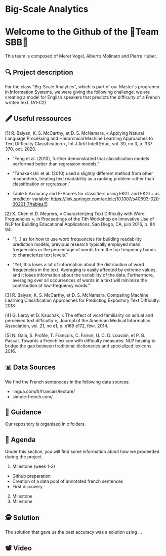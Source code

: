 # Big-Scale Analytics
# Welcome to the Github of the **🚅Team SBB🚅**
This team is composed of Meret Vogel, Alberto Molinaro and Pierre Huber.

## 🔍 Project description
For the class "Big-Scale Analytics", which is part of our Master's programm in Information Systems, we were giving the following challenge: we are creating a model for English speakers that predicts the difficulty of a French written text. (A1-C2)

## 🖋 Useful ressources

[1]
R. Balyan, K. S. McCarthy, et D. S. McNamara, « Applying Natural Language Processing and Hierarchical Machine Learning Approaches to Text Difficulty Classification », Int J Artif Intell Educ, vol. 30, no 3, p. 337 370, oct. 2020.

* "Feng et al. (2010), further demonstrated that classification models performed better than regression models."

* "Tanaka-Ishii et al. (2010) used a slightly different method from other researchers, treating text readability as a ranking problem rather than classification or regression."

* Table 5 Accuracy and F-Scores for classifiers using FKGL and FKGL+ as predictor variable: https://link.springer.com/article/10.1007/s40593-020-00201-7/tables/5

[2]
X. Chen et D. Meurers, « Characterizing Text Difficulty with Word Frequencies », in Proceedings of the 11th Workshop on Innovative Use of NLP for Building Educational Applications, San Diego, CA, juin 2016, p. 84 94.

* "[...] as for how to use word frequencies for building readability prediction models, previous research typically employed mean frequencies or the percentage of words from the top frequency bands to characterize text levels."

* "Yet, this loses a lot of information about the distribution of word frequencies in the text. Averaging is easily affected by extreme values, and it loses information about the variability of the data. Furthermore, averaging over all occurrences of words in a text will minimize the contribution of low-frequency words."

[3]
R. Balyan, K. S. McCarthy, et D. S. McNamara, Comparing Machine Learning Classification Approaches for Predicting Expository Text Difficulty. 2018.

[4]
G. Leroy et D. Kauchak, « The effect of word familiarity on actual and perceived text difficulty », Journal of the American Medical Informatics Association, vol. 21, no e1, p. e169 e172, févr. 2014.

[5]
N. Gala, S. Profile, T. François, C. Fairon, U. C. D. Louvain, et P. B. Pascal, Towards a French lexicon with difficulty measures:  NLP helping to bridge the gap between traditional dictionaries and specialized lexicons. 2016.

## 📊 Data Sources

We find the French sentencces in the following data sources:
* lingua.com/fr/francais/lecture/
* simple-french.com/

## 🦮 Guidance

Our repository is organised in x folders.

## 📅 Agenda

Under this section, you will find some information about how we proceeded during the project.

1. Milestone (week 1-3)
* Github preparation
* Creation of a data pool of annotated french sentences
* First discovery
2. Milestone
3. Milestone

## 🕵️ Solution

The solution that gave us the best accuracy was a solution using ...

## 📽️ Video
